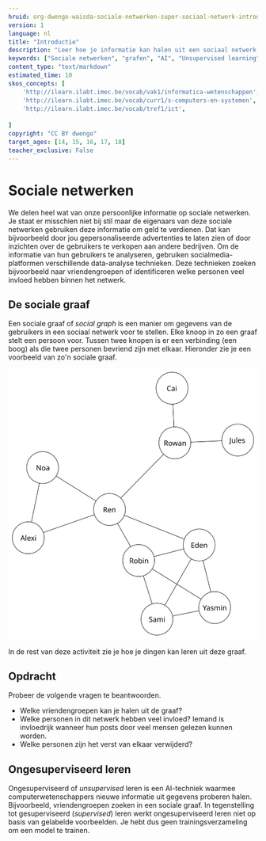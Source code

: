 ```yaml
---
hruid: org-dwengo-waisda-sociale-netwerken-super-sociaal-netwerk-introductie
version: 1
language: nl
title: "Introductie"
description: "Leer hoe je informatie kan halen uit een sociaal netwerk."
keywords: ["Sociale netwerken", "grafen", "AI", "Unsupervised learning"]
content_type: "text/markdown"
estimated_time: 10
skos_concepts: [
    'http://ilearn.ilabt.imec.be/vocab/vak1/informatica-wetenschappen', 
    'http://ilearn.ilabt.imec.be/vocab/curr1/s-computers-en-systemen',
    'http://ilearn.ilabt.imec.be/vocab/tref1/ict',

]
copyright: "CC BY dwengo"
target_ages: [14, 15, 16, 17, 18]
teacher_exclusive: False
---
```


# Sociale netwerken

We delen heel wat van onze persoonlijke informatie op sociale netwerken. Je staat er misschien niet bij stil maar de eigenaars van deze sociale netwerken gebruiken deze informatie om geld te verdienen. Dat kan bijvoorbeeld door jou gepersonaliseerde advertenties te laten zien of door inzichten over de gebruikers te verkopen aan andere bedrijven. Om de informatie van hun gebruikers te analyseren, gebruiken socialmedia-platformen verschillende data-analyse technieken. Deze technieken zoeken bijvoorbeeld naar vriendengroepen of identificeren welke personen veel invloed hebben binnen het netwerk.  

## De sociale graaf

Een sociale graaf of *social graph* is een manier om gegevens van de gebruikers in een sociaal netwerk voor te stellen. Elke knoop in zo een graaf stelt een persoon voor. Tussen twee knopen is er een verbinding (een boog) als die twee personen bevriend zijn met elkaar. Hieronder zie je een voorbeeld van zo'n sociale graaf.

!["Voorbeeld van een sociale graaf."](img/voorbeeld_sociale_graaf.svg)

In de rest van deze activiteit zie je hoe je dingen kan leren uit deze graaf.

<div class="dwengo-content assignment">
<h2 class="title">Opdracht</h2>
<div class="content">
Probeer de volgende vragen te beantwoorden.
<ul>
<li>Welke vriendengroepen kan je halen uit de graaf?</li>
<li>Welke personen in dit netwerk hebben veel invloed? Iemand is invloedrijk wanneer hun posts door veel mensen gelezen kunnen worden.</li>
<li>Welke personen zijn het verst van elkaar verwijderd? </li>
</ul>
</div>
</div>




<div class="dwengo-content sideinfo">
<h2 class="title">Ongesuperviseerd leren</h2>
<div class="content">
Ongesuperviseerd of <em>unsupervised</em> leren is een AI-techniek waarmee computerwetenschappers nieuwe informatie uit gegevens proberen halen. Bijvoorbeeld, vriendengroepen zoeken in een sociale graaf. In tegenstelling tot gesuperviseerd (<em>supervised</em>) leren werkt ongesuperviseerd leren niet op basis van gelabelde voorbeelden. Je hebt dus geen trainingsverzameling om een model te trainen.  
</div>
</div>


